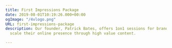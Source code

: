```yaml
---
title: First Impressions Package
date: 2019-08-01T10:19:26.000+00:00
ogImage: "/4vlogo.png"
URL: first-impressions-package
description: Our founder, Patrick Bates, offers 1on1 sessions for brands ready to
  scale their online presence through high value content.

---
```

